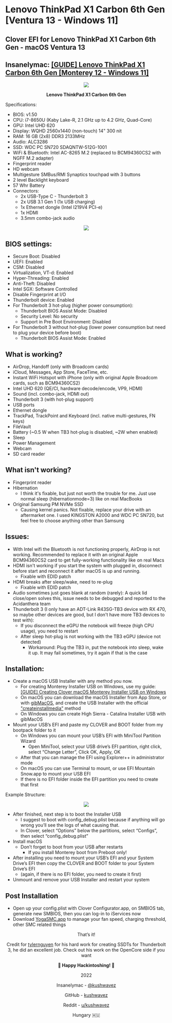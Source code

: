 #  Lenovo ThinkPad X1 Carbon 6th Gen [Ventura 13 - Windows 11]
## Clover EFI for Lenovo ThinkPad X1 Carbon 6th Gen - macOS Ventura 13
## Insanelymac: [[GUIDE] Lenovo ThinkPad X1 Carbon 6th Gen [Monterey 12 - Windows 11]](https://www.insanelymac.com/forum/topic/346368-guide-lenovo-thinkpad-x1-carbon-6th-gen-big-sur-11-windows-10/)
<p align="center">
<img src="https://i.ibb.co/MNcPxHf/lenovo-x1c6.png">
</p>
<p align="center"><b>Lenovo ThinkPad X1 Carbon 6th Gen</b></p>
<p>Specifications:</p>

- BIOS: v1.50
- CPU: i7-8650U (Kaby Lake-R, 2.1 GHz up to 4.2 GHz, Quad-Core)
- GPU: Intel UHD 620
- Display: WQHD 2560x1440 (non-touch) 14" 300 nit
- RAM: 16 GB (2x8) DDR3 2133MHz
- Audio: ALC3286
- SSD: WDC PC SN720 SDAQNTW-512G-1001
- WiFi & Bluetooth: Intel AC-8265 M.2 (replaced to BCM94360CS2 with NGFF M.2 adapter)
- Fingerprint reader
- HD webcam
- Multigesture SMBus/RMI Synaptics touchpad with 3 buttons
- 2 level Backlight keyboard
- 57 Whr Battery
- Connectors:
  - 2x USB-Type C - Thunderbolt 3
  - 2x USB 3.1 Gen 1 (1x USB charging)
  - 1x Ethernet dongle (Intel I219V4 PCI-e)
  - 1x HDMI
  - 3.5mm combo-jack audio

<p align="center">
<img src="https://github.com/kushwavez/lenovo-x1c6-clover-efi/assets/33935034/5992bfe7-38d8-459b-a3e6-975c6f5ad981">
</p>

## BIOS settings:
- Secure Boot: Disabled
- UEFI: Enabled
- CSM: Disabled
- Virtualization, VT-d: Enabled
- Hyper-Threading: Enabled
- Anti-Theft: Disabled
- Intel SGX: Software Controlled
- Disable Fingerprint at I/O
- Thunderbolt device: Enabled
- For Thunderbolt 3 hot-plug (higher power consumption):
  - Thunderbolt BIOS Assist Mode: Disabled
  - Security Level: No security
  - Support in Pre Boot Environment: Disabled
- For Thunderbolt 3 without hot-plug (lower power consumption but need to plug your device before boot)
  - Thunderbolt BIOS Assist Mode: Enabled

## What is working?
- AirDrop, Handoff (only with Broadcom cards)
- iCloud, Messages, App Store, FaceTime, etc.
- Instant WiFi Hotspot with iPhone (only with original Apple Broadcom cards, such as BCM94360CS2)
- Intel UHD 620 (QE/CI, hardware decode/encode, VP9, HDMI)
- Sound (incl. combo-jack, HDMI out)
- Thunderbolt 3 (with hot-plug support)
- USB ports
- Ethernet dongle
- TrackPad, TrackPoint and Keyboard (incl. native multi-gestures, FN keys)
- FileVault
- Battery (~0.5 W when TB3 hot-plug is disabled, ~2W when enabled)
- Sleep
- Power Management
- Webcam
- SD card reader

## What isn't working?
- Fingerprint reader
- Hibernation
  - I think it's fixable, but just not worth the trouble for me. Just use normal sleep (hibernationmode=3) like on real MacBooks
- Original Samsung PM NVMe SSD
  - Causing kernel panics. Not fixable, replace your drive with an aftermarket one. I used KINGSTON A2000 and WDC PC SN720, but feel free to choose anything other than Samsung
  
## Issues:
- With Intel wifi the Bluetooth is not functioning properly, AirDrop is not working. Recommended to replace it with an original Apple BCM94360CS2 card to get fully-working functionality like on real Macs
- HDMI isn't working if you start the system with plugged in, disconnect before start and reconnect it after macOS is up and running. 
  - Fixable with EDID patch
- HDMI breaks after sleep/wake, need to re-plug
  - Fixable with EDID patch
- Audio sometimes just goes blank at random (rarely): A quick lid close/open solves this, issue needs to be debugged and reported to the Acidanthera team
- Thunderbolt 3 (I only have an ADT-Link R43SG-TB3 device with RX 470, so maybe other devices are good, but I don't have more TB3 devices to test with):
  - If you disconnect the eGPU the notebook will freeze (high CPU usage), you need to restart
  - After sleep hot-plug is not working with the TB3 eGPU (device not detected)
    - Workaround: Plug the TB3 in, put the notebook into sleep, wake it up. It may fail sometimes, try it again if that is the case


## Installation:
- Create a macOS USB Installer with any method you now.
    - For creating Monterey Installer USB on Windows, use my guide: <a href="https://www.insanelymac.com/forum/topic/346703-guide-creating-clover-macos-big-sur-installer-usb-on-windows/" target="_blank">[GUIDE] Creating Clover macOS Monterey Installer USB on Windows</a>
    - On macOS you can download the macOS Installer from App Store, or with <a href="https://github.com/corpnewt/gibMacOS" target="_blank">gibMacOS</a>, and create the USB Installer with the official <a href="https://support.apple.com/en-in/HT201372" target="_blank">"createinstallmedia"</a> method
    - On Windows you can create High Sierra - Catalina Installer USB with gibMacOS
- Mount your USB’s EFI and paste my CLOVER and BOOT folder from my bootpack
folder to it
    - On Windows you can mount your USB’s EFI with MiniTool Partition Wizard
        - Open MiniTool, select your USB drive’s EFI partition, right click, select “Change Letter”, Click OK, Apply, OK
    - After that you can manage the EFI using Explorer++ in administrator mode
    - On macOS you can use Terminal to mount, or use EFI Mountain Snow.app to mount your USB EFI
    - If there is no EFI folder inside the EFI partition you need to create that first
 
Example Structure:
<p align=center>
    <img src="https://user-images.githubusercontent.com/33935034/150014815-9ff78610-aa98-45ad-9fe9-75b4d2c73886.png">
</p>

- After finished, next step is to boot the Installer USB
    - I suggest to boot with config_debug.plist because if anything will go wrong you’ll see the logs of what causing that. 
    - In Clover, select “Options” below the partitions, select “Configs”, then select “config_debug.plist” 
- Install macOS 
    - Don’t forget to boot from your USB after restarts 
        - If you install Monterey boot from Preboot only! 
- After installing you need to mount your USB’s EFI and your System Drive’s EFI then copy the CLOVER and BOOT folder to your System Drive’s EFI  
    - (again, if there is no EFI folder, you need to create it first) 
- Unmount and remove your USB Installer and restart your system 

## Post Installation
- Open up your config.plist with Clover Configurator.app, on SMBIOS tab, generate new SMBIOS, then you can log-in to iServices now
- Download <a href="https://github.com/zhen-zen/YogaSMC">YogaSMC.app</a> to manage your fan speed, charging threshold, other SMC related things

<p align=center>That’s it!</p>
<p align=center>Credit for <a href=https://github.com/tylernguyen>tylernguyen</a> for his hard work for creating SSDTs for Thunderbolt 3, he did an excellent job. Check out his work on the OpenCore side if you want</p>
<p align=center><b> Happy Hackintoshing!  </b></p>
<p align=center>2022</p>
<p align=center>Insanelymac - <a href="https://www.insanelymac.com/forum/profile/2210435-kushwavez/" target="_blank">@kushwavez</a></p>
<p align=center>GitHub - <a href="https://github.com/kushwavez" target="_blank">kushwavez</a></p>
<p align=center>Reddit - <a href="https://www.reddit.com/user/kushwavez" target="_blank">u/kushwavez</a></p>
<p align=center>Hungary 🇭🇺</p>
